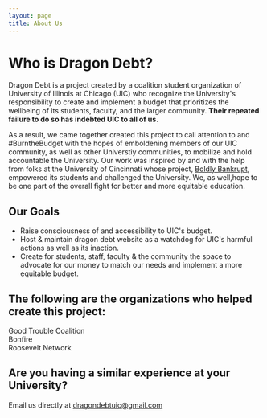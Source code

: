 ```yaml
---
layout: page
title: About Us
---
```


# Who is Dragon Debt?    


Dragon Debt is a project created by a  coalition student organization of University of Illinois at Chicago (UIC) who recognize the University's responsibility to create and implement a budget that prioritizes the wellbeing of its students, faculty, and the larger community. **Their repeated failure to do so has indebted UIC to all of us.** 

As a result, we came together created this project to call attention to and #BurntheBudget with the hopes of emboldening members of our UIC community, as well as other Universtiy communities, to mobilize and hold accountable the University. Our work was inspired by and with the help from folks at the University of Cincinnati whose project, [Boldly Bankrupt](https://boldlybankrupt.cargo.site), empowered its students and challenged the University. We, as well,hope to be one part of the overall fight for better and more equitable education.  

## Our Goals  
* Raise consciousness of and accessibility to UIC's budget.   
* Host & maintain dragon debt website as a watchdog for UIC's harmful actions as well as its inaction.  
* Create for students, staff, faculty & the community the space to advocate for our money to match our needs and implement a more equitable budget.


## The following are the organizations who helped create this project:     


Good Trouble Coalition  
Bonfire  
Roosevelt Network

## Are you having a similar experience at your University?     


Email us directly at [dragondebtuic@gmail.com](mailto:dragondebtuic@gmail.com)

